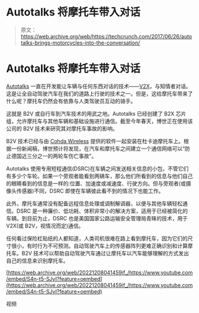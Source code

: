 # Autotalks 将摩托车带入对话 

> 原文：<https://web.archive.org/web/https://techcrunch.com/2017/06/26/autotalks-brings-motorcycles-into-the-conversation/>

# Autotalks 将摩托车带入对话

[Autotalks](https://web.archive.org/web/20221208041459/http://www.auto-talks.com/) 一直在开发能让车辆与任何东西对话的技术——[V2X](https://web.archive.org/web/20221208041459/https://beta.techcrunch.com/2017/02/02/all-new-cars-could-have-v2v-tech-by-2023/)，与知情者对话。这是让全自动驾驶汽车在我们的道路上行驶的技术之一。但是，这给摩托车带来了什么呢？摩托车仍然会有依靠与人类驾驶员互动的骑手。

这就是 B2V 或自行车到汽车技术的用武之地。Autotalks 已经创建了 B2X 芯片组，允许摩托车与其他车辆和基础设施进行通信。截至今年春天，博世正在使用该公司的 B2V 技术来研究其对摩托车事故的影响。

B2V 技术已经与由 [Cohda Wireless](https://web.archive.org/web/20221208041459/https://beta.techcrunch.com/2013/01/04/cisco-and-nxp-throw-their-weight-behind-cohda-wireless-to-bring-the-internet-of-things-to-your-car/) 提供的软件一起安装在杜卡迪摩托车上。根据一份新闻稿，博世预计将发现，在汽车和摩托车之间建立一个通信网络可以“防止德国近三分之一的两轮车伤亡事故”。

Autotalks 使用专用短程通信(DSRC)在车辆之间发送相关信息的小包，不管它们有多少个车轮。如果一个旁观者能看到两辆车，那么他们所看到的信息与他们自己的眼睛看到的信息是一样的:位置、加速度或减速度、行驶方向。但与旁观者(或摄像头传感器)不同，DSRC 即使在车辆彼此看不到的情况下也能工作。

此外，摩托车通常没有配备远程信息处理或调制解调器，以便与其他车辆轻松通信。DSRC 是一种廉价、低功耗、体积非常小的解决方案，适用于已经被简化的车辆。到目前为止，DSRC 也是美国国家公路运输安全管理局青睐的技术，用于 V2X(或 B2V，视情况而定)通信。

任何看过保险杠贴纸的人都知道，人类司机很难在路上看到摩托车，因为它们的尺寸很小，有时行为不可预测。自动驾驶汽车上的传感器阵列更难正确识别和计算摩托车。B2V 技术可以帮助自动驾驶汽车通过让摩托车以汽车能够理解的方式发出自己的信息来识别摩托车。

[https://web.archive.org/web/20221208041459if_/https://www.youtube.com/embed/S4n-t5-SJyI?feature=oembed](https://web.archive.org/web/20221208041459if_/https://www.youtube.com/embed/S4n-t5-SJyI?feature=oembed)

视频